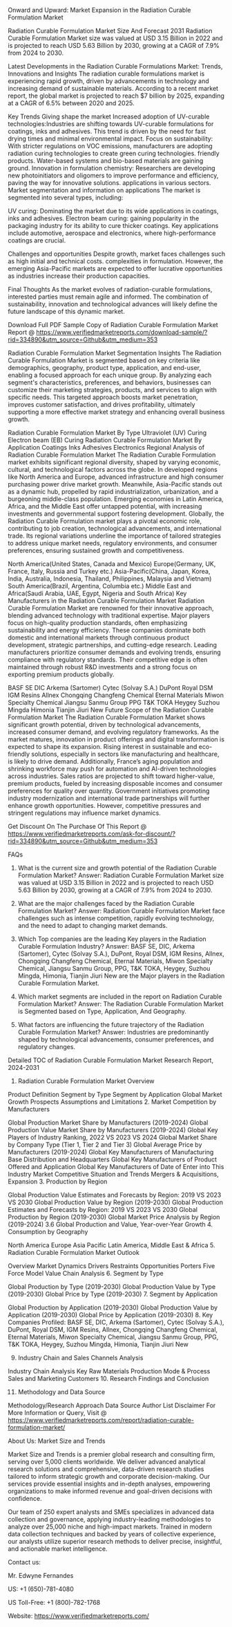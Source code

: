 Onward and Upward: Market Expansion in the Radiation Curable Formulation Market


Radiation Curable Formulation Market Size And Forecast 2031
Radiation Curable Formulation Market size was valued at USD 3.15 Billion in 2022 and is projected to reach USD 5.63 Billion by 2030, growing at a CAGR of 7.9% from 2024 to 2030.

Latest Developments in the Radiation Curable Formulations Market: Trends, Innovations and Insights
The radiation curable formulations market is experiencing rapid growth, driven by advancements in technology and increasing demand of sustainable materials. According to a recent market report, the global market is projected to reach $7 billion by 2025, expanding at a CAGR of 6.5% between 2020 and 2025.

Key Trends Giving shape the market
Increased adoption of UV-curable technologies:Industries are shifting towards UV-curable formulations for coatings, inks and adhesives. This trend is driven by the need for fast drying times and minimal environmental impact.
Focus on sustainability: With stricter regulations on VOC emissions, manufacturers are adopting radiation curing technologies to create green curing technologies. friendly products. Water-based systems and bio-based materials are gaining ground.
Innovation in formulation chemistry: Researchers are developing new photoinitiators and oligomers to improve performance and efficiency, paving the way for innovative solutions. applications in various sectors.
Market segmentation and information on applications
The market is segmented into several types, including:

UV curing: Dominating the market due to its wide applications in coatings, inks and adhesives.
Electron beam curing: gaining popularity in the packaging industry for its ability to cure thicker coatings.
Key applications include automotive, aerospace and electronics, where high-performance coatings are crucial.

Challenges and opportunities
Despite growth, market faces challenges such as high initial and technical costs. complexities in formulation. However, the emerging Asia-Pacific markets are expected to offer lucrative opportunities as industries increase their production capacities.

Final Thoughts
As the market evolves of radiation-curable formulations, interested parties must remain agile and informed. The combination of sustainability, innovation and technological advances will likely define the future landscape of this dynamic market.

Download Full PDF Sample Copy of Radiation Curable Formulation Market Report @ https://www.verifiedmarketreports.com/download-sample/?rid=334890&utm_source=Github&utm_medium=353

Radiation Curable Formulation Market Segmentation Insights
The Radiation Curable Formulation Market is segmented based on key criteria like demographics, geography, product type, application, and end-user, enabling a focused approach for each unique group. By analyzing each segment's characteristics, preferences, and behaviors, businesses can customize their marketing strategies, products, and services to align with specific needs. This targeted approach boosts market penetration, improves customer satisfaction, and drives profitability, ultimately supporting a more effective market strategy and enhancing overall business growth.

Radiation Curable Formulation Market By Type
Ultraviolet (UV) Curing
Electron beam (EB) Curing
Radiation Curable Formulation Market By Application
Coatings
Inks
Adhesives
Electronics
Regional Analysis of Radiation Curable Formulation Market
The Radiation Curable Formulation market exhibits significant regional diversity, shaped by varying economic, cultural, and technological factors across the globe. In developed regions like North America and Europe, advanced infrastructure and high consumer purchasing power drive market growth. Meanwhile, Asia-Pacific stands out as a dynamic hub, propelled by rapid industrialization, urbanization, and a burgeoning middle-class population. Emerging economies in Latin America, Africa, and the Middle East offer untapped potential, with increasing investments and governmental support fostering development. Globally, the Radiation Curable Formulation market plays a pivotal economic role, contributing to job creation, technological advancements, and international trade. Its regional variations underline the importance of tailored strategies to address unique market needs, regulatory environments, and consumer preferences, ensuring sustained growth and competitiveness.

North America(United States, Canada and Mexico)
Europe(Germany, UK, France, Italy, Russia and Turkey etc.)
Asia-Pacific(China, Japan, Korea, India, Australia, Indonesia, Thailand, Philippines, Malaysia and Vietnam)
South America(Brazil, Argentina, Columbia etc.)
Middle East and Africa(Saudi Arabia, UAE, Egypt, Nigeria and South Africa)
Key Manufacturers in the Radiation Curable Formulation Market
Radiation Curable Formulation Market are renowned for their innovative approach, blending advanced technology with traditional expertise. Major players focus on high-quality production standards, often emphasizing sustainability and energy efficiency. These companies dominate both domestic and international markets through continuous product development, strategic partnerships, and cutting-edge research. Leading manufacturers prioritize consumer demands and evolving trends, ensuring compliance with regulatory standards. Their competitive edge is often maintained through robust R&D investments and a strong focus on exporting premium products globally.

BASF SE
DIC
Arkema (Sartomer)
Cytec (Solvay S.A.)
DuPont
Royal DSM
IGM Resins
Allnex
Chongqing Changfeng Chemical
Eternal Materials
Miwon Specialty Chemical
Jiangsu Sanmu Group
PPG
T&K TOKA
Heygey
Suzhou Mingda
Himonia
Tianjin Jiuri New
Future Scope of the Radiation Curable Formulation Market
The Radiation Curable Formulation Market shows significant growth potential, driven by technological advancements, increased consumer demand, and evolving regulatory frameworks. As the market matures, innovation in product offerings and digital transformation is expected to shape its expansion. Rising interest in sustainable and eco-friendly solutions, especially in sectors like manufacturing and healthcare, is likely to drive demand. Additionally, France’s aging population and shrinking workforce may push for automation and AI-driven technologies across industries. Sales ratios are projected to shift toward higher-value, premium products, fueled by increasing disposable incomes and consumer preferences for quality over quantity. Government initiatives promoting industry modernization and international trade partnerships will further enhance growth opportunities. However, competitive pressures and stringent regulations may influence market dynamics.

Get Discount On The Purchase Of This Report @ https://www.verifiedmarketreports.com/ask-for-discount/?rid=334890&utm_source=Github&utm_medium=353

FAQs
1. What is the current size and growth potential of the Radiation Curable Formulation Market?
Answer: Radiation Curable Formulation Market size was valued at USD 3.15 Billion in 2022 and is projected to reach USD 5.63 Billion by 2030, growing at a CAGR of 7.9% from 2024 to 2030.

2. What are the major challenges faced by the Radiation Curable Formulation Market?
Answer: Radiation Curable Formulation Market face challenges such as intense competition, rapidly evolving technology, and the need to adapt to changing market demands.

3. Which Top companies are the leading Key players in the Radiation Curable Formulation Industry?
Answer: BASF SE, DIC, Arkema (Sartomer), Cytec (Solvay S.A.), DuPont, Royal DSM, IGM Resins, Allnex, Chongqing Changfeng Chemical, Eternal Materials, Miwon Specialty Chemical, Jiangsu Sanmu Group, PPG, T&K TOKA, Heygey, Suzhou Mingda, Himonia, Tianjin Jiuri New are the Major players in the Radiation Curable Formulation Market.

4. Which market segments are included in the report on Radiation Curable Formulation Market?
Answer: The Radiation Curable Formulation Market is Segmented based on Type, Application, And Geography.

5. What factors are influencing the future trajectory of the Radiation Curable Formulation Market?
Answer: Industries are predominantly shaped by technological advancements, consumer preferences, and regulatory changes.

Detailed TOC of Radiation Curable Formulation Market Research Report, 2024-2031
1. Radiation Curable Formulation Market Overview

Product Definition
Segment by Type
Segment by Application
Global Market Growth Prospects
Assumptions and Limitations
2. Market Competition by Manufacturers

Global Production Market Share by Manufacturers (2019-2024)
Global Production Value Market Share by Manufacturers (2019-2024)
Global Key Players of Industry Ranking, 2022 VS 2023 VS 2024
Global Market Share by Company Type (Tier 1, Tier 2 and Tier 3)
Global Average Price by Manufacturers (2019-2024)
Global Key Manufacturers of Manufacturing Base Distribution and Headquarters
Global Key Manufacturers of Product Offered and Application
Global Key Manufacturers of Date of Enter into This Industry
Market Competitive Situation and Trends
Mergers & Acquisitions, Expansion
3. Production by Region

Global Production Value Estimates and Forecasts by Region: 2019 VS 2023 VS 2030
Global Production Value by Region (2019-2030)
Global Production Estimates and Forecasts by Region: 2019 VS 2023 VS 2030
Global Production by Region (2019-2030)
Global Market Price Analysis by Region (2019-2024) 3.6 Global Production and Value, Year-over-Year Growth
4. Consumption by Geography

North America
Europe
Asia Pacific
Latin America, Middle East & Africa
5. Radiation Curable Formulation Market Outlook

Overview
Market Dynamics
Drivers
Restraints
Opportunities
Porters Five Force Model
Value Chain Analysis 
6. Segment by Type

Global Production by Type (2019-2030)
Global Production Value by Type (2019-2030)
Global Price by Type (2019-2030)
7. Segment by Application

Global Production by Application (2019-2030)
Global Production Value by Application (2019-2030)
Global Price by Application (2019-2030)
8. Key Companies Profiled: BASF SE, DIC, Arkema (Sartomer), Cytec (Solvay S.A.), DuPont, Royal DSM, IGM Resins, Allnex, Chongqing Changfeng Chemical, Eternal Materials, Miwon Specialty Chemical, Jiangsu Sanmu Group, PPG, T&K TOKA, Heygey, Suzhou Mingda, Himonia, Tianjin Jiuri New

9. Industry Chain and Sales Channels Analysis

Industry Chain Analysis
Key Raw Materials
Production Mode & Process
Sales and Marketing
Customers
10. Research Findings and Conclusion

11. Methodology and Data Source

Methodology/Research Approach
Data Source
Author List
Disclaimer
For More Information or Query, Visit @ https://www.verifiedmarketreports.com/report/radiation-curable-formulation-market/

About Us: Market Size and Trends

Market Size and Trends is a premier global research and consulting firm, serving over 5,000 clients worldwide. We deliver advanced analytical research solutions and comprehensive, data-driven research studies tailored to inform strategic growth and corporate decision-making. Our services provide essential insights and in-depth analyses, empowering organizations to make informed revenue and goal-driven decisions with confidence.

Our team of 250 expert analysts and SMEs specializes in advanced data collection and governance, applying industry-leading methodologies to analyze over 25,000 niche and high-impact markets. Trained in modern data collection techniques and backed by years of collective experience, our analysts utilize superior research methods to deliver precise, insightful, and actionable market intelligence.

Contact us:

Mr. Edwyne Fernandes

US: +1 (650)-781-4080

US Toll-Free: +1 (800)-782-1768

Website: https://www.verifiedmarketreports.com/

